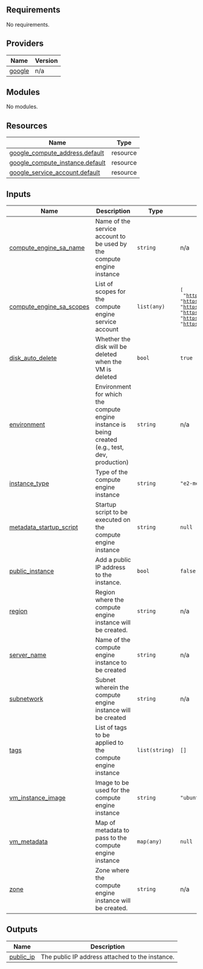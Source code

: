 ## Requirements

No requirements.

## Providers

| Name | Version |
|------|---------|
| <a name="provider_google"></a> [google](#provider\_google) | n/a |

## Modules

No modules.

## Resources

| Name | Type |
|------|------|
| [google_compute_address.default](https://registry.terraform.io/providers/hashicorp/google/latest/docs/resources/compute_address) | resource |
| [google_compute_instance.default](https://registry.terraform.io/providers/hashicorp/google/latest/docs/resources/compute_instance) | resource |
| [google_service_account.default](https://registry.terraform.io/providers/hashicorp/google/latest/docs/resources/service_account) | resource |

## Inputs

| Name | Description | Type | Default | Required |
|------|-------------|------|---------|:--------:|
| <a name="input_compute_engine_sa_name"></a> [compute\_engine\_sa\_name](#input\_compute\_engine\_sa\_name) | Name of the service account to be used by the compute engine instance | `string` | n/a | yes |
| <a name="input_compute_engine_sa_scopes"></a> [compute\_engine\_sa\_scopes](#input\_compute\_engine\_sa\_scopes) | List of scopes for the compute engine service account | `list(any)` | <pre>[<br/>  "https://www.googleapis.com/auth/devstorage.read_only",<br/>  "https://www.googleapis.com/auth/logging.write",<br/>  "https://www.googleapis.com/auth/monitoring.write",<br/>  "https://www.googleapis.com/auth/service.management.readonly",<br/>  "https://www.googleapis.com/auth/servicecontrol",<br/>  "https://www.googleapis.com/auth/trace.append"<br/>]</pre> | no |
| <a name="input_disk_auto_delete"></a> [disk\_auto\_delete](#input\_disk\_auto\_delete) | Whether the disk will be deleted when the VM is deleted | `bool` | `true` | no |
| <a name="input_environment"></a> [environment](#input\_environment) | Environment for which the compute engine instance is being created (e.g., test, dev, production) | `string` | n/a | yes |
| <a name="input_instance_type"></a> [instance\_type](#input\_instance\_type) | Type of the compute engine instance | `string` | `"e2-medium"` | no |
| <a name="input_metadata_startup_script"></a> [metadata\_startup\_script](#input\_metadata\_startup\_script) | Startup script to be executed on the compute engine instance | `string` | `null` | no |
| <a name="input_public_instance"></a> [public\_instance](#input\_public\_instance) | Add a public IP address to the instance. | `bool` | `false` | no |
| <a name="input_region"></a> [region](#input\_region) | Region where the compute engine instance will be created. | `string` | n/a | yes |
| <a name="input_server_name"></a> [server\_name](#input\_server\_name) | Name of the compute engine instance to be created | `string` | n/a | yes |
| <a name="input_subnetwork"></a> [subnetwork](#input\_subnetwork) | Subnet wherein the compute engine instance will be created | `string` | n/a | yes |
| <a name="input_tags"></a> [tags](#input\_tags) | List of tags to be applied to the compute engine instance | `list(string)` | `[]` | no |
| <a name="input_vm_instance_image"></a> [vm\_instance\_image](#input\_vm\_instance\_image) | Image to be used for the compute engine instance | `string` | `"ubuntu-minimal-2204-jammy-v20250521"` | no |
| <a name="input_vm_metadata"></a> [vm\_metadata](#input\_vm\_metadata) | Map of metadata to pass to the compute engine instance | `map(any)` | `null` | no |
| <a name="input_zone"></a> [zone](#input\_zone) | Zone where the compute engine instance will be created. | `string` | n/a | yes |

## Outputs

| Name | Description |
|------|-------------|
| <a name="output_public_ip"></a> [public\_ip](#output\_public\_ip) | The public IP address attached to the instance. |
